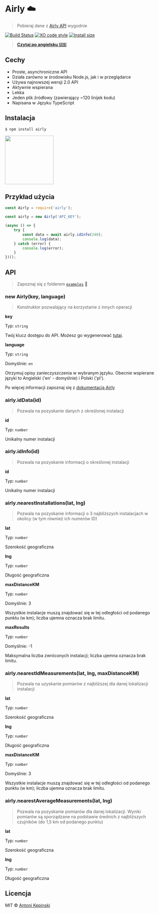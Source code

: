 # Airly :cloud:

> Pobieraj dane z [Airly API](https://developer.airly.eu/docs) wygodnie

[![Build Status](https://travis-ci.org/xxczaki/airly.svg?branch=master)](https://travis-ci.org/xxczaki/airly) 
[![XO code style](https://img.shields.io/badge/code_style-XO-5ed9c7.svg)](https://github.com/xojs/xo) 
[![Install size](https://packagephobia.now.sh/badge?p=airly)](https://packagephobia.now.sh/result?p=airly)

> [**Czytaj po angielsku 🇺🇸**](https://github.com/xxczaki/airly/blob/master/readme.md)

## Cechy

* Proste, asynchroniczne API
* Działa zarówno w środowisku Node.js, jak i w przeglądarce
* Używa najnowszej wersji 2.0 API
* Aktywnie wspierana
* Lekka
* Jeden plik źródłowy (zawierający ~120 linijek kodu)
* Napisana w Języku TypeScript

## Instalacja

```
$ npm install airly
```

<a href="https://www.patreon.com/akepinski">
	<img src="https://c5.patreon.com/external/logo/become_a_patron_button@2x.png" width="160">
</a>


## Przykład użycia

```js
const Airly = require('airly');

const airly = new Airly('API_KEY');

(async () => {
	try {
		const data = await airly.idInfo(240);
		console.log(data);
	} catch (error) {
		console.log(error);
	}
})();
```


## API

> Zapoznaj się z folderem [`examples`](https://github.com/xxczaki/airly/tree/master/examples) :rocket:

### new Airly(key, language)

> Konstruktor pozwalający na korzystanie z innych operacji

**key**

Typ: `string`

Twój klucz dostępu do API. Możesz go wygenerować [tutaj](https://developer.airly.eu/).

**language**

Typ: `string`

Domyślnie: `en`

Otrzymuj opisy zanieczyszczenia w wybranym języku. Obecnie wspierane języki to Angielski ('en' - domyślnie) i Polski ('pl').

Po więcej informacji zapoznaj się z [dokumentacją Airly](https://developer.airly.eu/docs#general.language)

### airly.idData(id)

> Pozwala na pozyskanie danych z określonej instalacji

**id**

Typ: `number`

Unikalny numer instalacji

### airly.idInfo(id)

> Pozwala na pozyskanie informacji o określonej instalacji

**id**

Typ: `number`

Unikalny numer instalacji

### airly.nearestInstallations(lat, lng)

> Pozwala na pozyskanie informacji o 3 najbliższych instalacjach w okolicy (w tym również ich numerów ID)

**lat**

Typ: `number`

Szerokość geograficzna

**lng**

Typ: `number`

Długość geograficzna

**maxDistanceKM**

Typ: `number`

Domyślnie: 3

Wszystkie instalacje muszą znajdować się w tej odległości od podanego punktu (w km); liczba ujemna oznacza brak limitu.

**maxResults**

Typ: `number`

Domyślnie: -1

Maksymalna liczba zwróconych instalacji; liczba ujemna oznacza brak limitu.

### airly.nearestIdMeasurements(lat, lng, maxDistanceKM)

> Pozwala na uzyskanie pomiarów z najbliższej dla danej lokalizacji instalacji

**lat**

Typ: `number`

Szerokość geograficzna

**lng**

Typ: `number`

Długość geograficzna

**maxDistanceKM**

Typ: `number`

Domyślnie: 3

Wszystkie instalacje muszą znajdować się w tej odległości od podanego punktu (w km); liczba ujemna oznacza brak limitu.

### airly.nearestAverageMeasurements(lat, lng)

> Pozwala na pozyskanie pomiarów dla danej lokalizacji. Wyniki pomiarów są sporządzane na podstawie średnich z najbliższych czujników (do 1,5 km od podanego punktu)

**lat**

Typ: `number`

Szerokość geograficzna

**lng**

Typ: `number`

Długość geograficzna

## Licencja

MIT © [Antoni Kepinski](https://kepinski.me)
